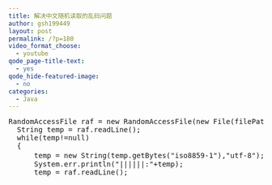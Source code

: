 ```yaml
---
title: 解决中文随机读取的乱码问题
author: gsh199449
layout: post
permalink: /?p=180
video_format_choose:
  - youtube
qode_page-title-text:
  - yes
qode_hide-featured-image:
  - no
categories:
  - Java
---
```

<pre name="code" class="java">RandomAccessFile raf = new RandomAccessFile(new File(filePath), "r");
  String temp = raf.readLine();
  while(temp!=null)
  {
      temp = new String(temp.getBytes("iso8859-1"),"utf-8");//先解码再编码
      System.err.println("||||||:"+temp);
      temp = raf.readLine();
</pre>